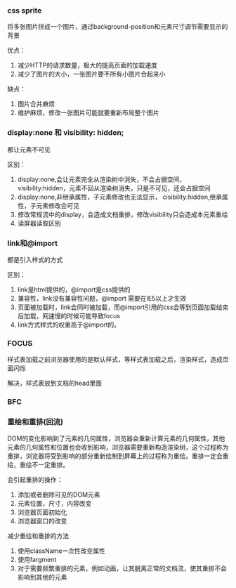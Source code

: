 ### css sprite

将多张图片拼成一个图片，通过background-position和元素尺寸调节需要显示的背景

优点：
1. 减少HTTP的请求数量，极大的提高页面的加载速度
2. 减少了图片的大小，一张图片要不所有小图片合起来小

缺点：
1. 图片合并麻烦
2. 维护麻烦，修改一张图片可能就要重新布局整个图片

### display:none 和 visibility: hidden;

都让元素不可见

区别：

1. display:none,会让元素完全从渲染树中消失，不会占据空间，visibility:hidden，元素不回从渲染树消失，只是不可见，还会占据空间
2. display:none,非继承属性，子元素修改也无法显示， cisibility:hidden,继承属性，子元素修改会可见
3. 修改常规流中的display，会造成文档重排，修改visibility只会造成本元素重绘
4. 读屏器读取区别


### link和@import

都是引入样式的方式

区别：
1. link是html提供的，@import是css提供的
2. 兼容性，link没有兼容性问题，@import 需要在IE5以上才生效
3. 页面被加载时，link会同时被加载，而@import引用的css会等到页面加载结束后加载，网速慢的时候可能导致focus
4. link方式样式的权重高于@import的。

### FOCUS

样式表加载之前浏览器使用的是默认样式，等样式表加载之后，渲染样式，造成页面闪烁

解决，样式表放到文档的head里面

### BFC

### 重绘和重排(回流)

DOM的变化影响到了元素的几何属性，浏览器会重新计算元素的几何属性，其他元素的几何属性和位置也会收到影响，浏览器需要重新构造渲染树，这个过程称为重排，浏览器将受到影响的部分重新绘制到屏幕上的过程称为重绘。重排一定会重绘，重绘不一定重排。

会引起重排的操作：
1. 添加或者删除可见的DOM元素
2. 元素位置，尺寸，内容改变
3. 浏览器页面初始化
4. 浏览器窗口的改变

减少重绘和重排的方法
1. 使用className一次性改变属性
2. 使用fargment
3. 对于需要频繁重排的元素，例如动画，让其脱离正常的文档流，使其重排不会影响到其他的元素